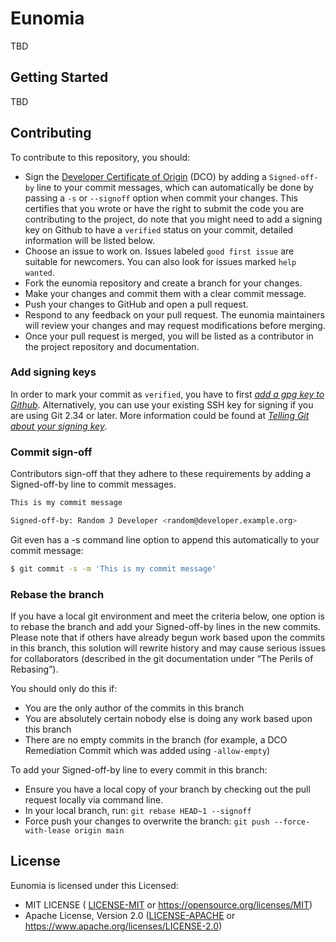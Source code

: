 # Eunomia

TBD

## Getting Started

TBD

## Contributing

To contribute to this repository, you should:

- Sign the [Developer Certificate of Origin](https://developercertificate.org) (DCO) by adding a `Signed-off-by` line to your commit messages, which can automatically be done by passing a `-s` or `--signoff` option when commit your changes.
This certifies that you wrote or have the right to submit the code you are contributing to the project, do note that you might need to add a signing key on Github to have a `verified` status on your commit, detailed information will be listed below.
- Choose an issue to work on. Issues labeled `good first issue` are suitable for newcomers. You can also look for issues marked `help wanted`.
- Fork the eunomia repository and create a branch for your changes.
- Make your changes and commit them with a clear commit message.
- Push your changes to GitHub and open a pull request.
- Respond to any feedback on your pull request. The eunomia maintainers will review your changes and may request modifications before merging.
- Once your pull request is merged, you will be listed as a contributor in the project repository and documentation.

### Add signing keys

In order to mark your commit as `verified`, you have to first [*add a gpg key to Github*](https://docs.github.com/en/enterprise-cloud@latest/authentication/managing-commit-signature-verification/adding-a-gpg-key-to-your-github-account). Alternatively, you can use your existing SSH key for signing if you are using
Git 2.34 or later. More information could be found at [*Telling Git about your signing key*](https://docs.github.com/en/enterprise-cloud@latest/authentication/managing-commit-signature-verification/telling-git-about-your-signing-key).

### Commit sign-off

Contributors sign-off that they adhere to these requirements by adding a Signed-off-by line to commit messages.

```bash
This is my commit message

Signed-off-by: Random J Developer <random@developer.example.org>
```

Git even has a -s command line option to append this automatically to your commit message:

```bash
$ git commit -s -m 'This is my commit message'
```

### Rebase the branch

If you have a local git environment and meet the criteria below, one option is to rebase the branch and add your Signed-off-by lines in the new commits. Please note that if others have already begun work based upon the commits in this branch, this solution will rewrite history and may cause serious issues for collaborators (described in the git documentation under “The Perils of Rebasing”).

You should only do this if:

- You are the only author of the commits in this branch
- You are absolutely certain nobody else is doing any work based upon this branch
- There are no empty commits in the branch (for example, a DCO Remediation Commit which was added using `-allow-empty`)

To add your Signed-off-by line to every commit in this branch:

- Ensure you have a local copy of your branch by checking out the pull request locally via command line.
- In your local branch, run: `git rebase HEAD~1 --signoff`
- Force push your changes to overwrite the branch: `git push --force-with-lease origin main`

## License

Eunomia is licensed under this Licensed:

- MIT LICENSE ( [LICENSE-MIT](LICENSE-MIT) or https://opensource.org/licenses/MIT)
- Apache License, Version 2.0 ([LICENSE-APACHE](LICENSE-APACHE) or https://www.apache.org/licenses/LICENSE-2.0)

